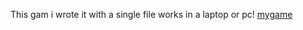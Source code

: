 This gam i wrote it with a single file works in a laptop or pc!
[mygame](https://github.com/elonmasai7/DangerDash_python/assets/123534505/b52d12e3-78a5-474f-b3d0-a9fd1b0454e3)
